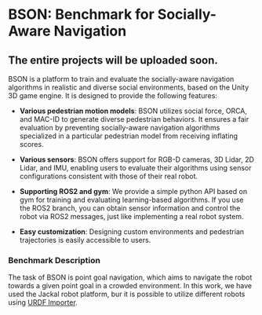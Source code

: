 # BSON: Benchmark for Socially-Aware Navigation

## The entire projects will be uploaded soon.

BSON is a platform to train and evaluate the socially-aware navigation algorithms in realistic and diverse social environments, based on the Unity 3D game engine. It is designed to provide the following features:

- **Various pedestrian motion models**: BSON utilizes social force, ORCA, and MAC-ID to generate diverse pedestrian behaviors. It ensures a fair evaluation by preventing socially-aware navigation algorithms specialized in a particular pedestrian model from receiving inflating scores.

- **Various sensors**: BSON offers support for RGB-D cameras, 3D Lidar, 2D Lidar, and IMU, enabling users to evaluate their algorithms using sensor configurations consistent with those of their real robot.

- **Supporting ROS2 and gym**: We provide a simple python API based on gym for training and evaluating learning-based algorithms. If you use the ROS2 branch, you can obtain sensor information and control the robot via ROS2 messages, just like implementing a real robot system.

- **Easy customization**: Designing custom environments and pedestrian trajectories is easily accessible to users.


### Benchmark Description
The task of BSON is point goal navigation, which aims to navigate the robot towards a given point goal in a crowded environment. In this work, we have used the Jackal robot platform, bur it is possible to utilize different robots using [URDF Importer](https://github.com/Unity-Technologies/URDF-Importer).

### 